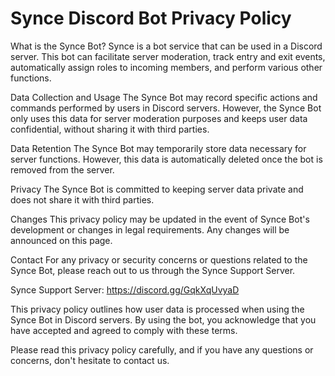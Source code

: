 # Synce Discord Bot Privacy Policy

What is the Synce Bot?
Synce is a bot service that can be used in a Discord server. This bot can facilitate server moderation, track entry and exit events, automatically assign roles to incoming members, and perform various other functions.

Data Collection and Usage
The Synce Bot may record specific actions and commands performed by users in Discord servers. However, the Synce Bot only uses this data for server moderation purposes and keeps user data confidential, without sharing it with third parties.

Data Retention
The Synce Bot may temporarily store data necessary for server functions. However, this data is automatically deleted once the bot is removed from the server.

Privacy
The Synce Bot is committed to keeping server data private and does not share it with third parties.

Changes
This privacy policy may be updated in the event of Synce Bot's development or changes in legal requirements. Any changes will be announced on this page.

Contact
For any privacy or security concerns or questions related to the Synce Bot, please reach out to us through the Synce Support Server.

Synce Support Server: https://discord.gg/GqkXqUvyaD

This privacy policy outlines how user data is processed when using the Synce Bot in Discord servers. By using the bot, you acknowledge that you have accepted and agreed to comply with these terms.

Please read this privacy policy carefully, and if you have any questions or concerns, don't hesitate to contact us.
